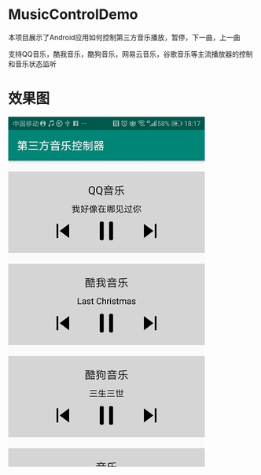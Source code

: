 # MusicControlDemo
本项目展示了Android应用如何控制第三方音乐播放，暂停，下一曲，上一曲

支持QQ音乐，酷我音乐，酷狗音乐，网易云音乐，谷歌音乐等主流播放器的控制和音乐状态监听


# 效果图
![](https://github.com/MoMoWait/MusicControlDemo/blob/master/app/screenshots/1.jpg)
